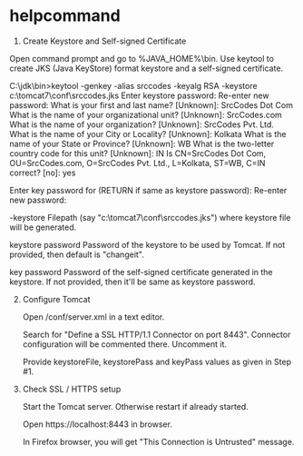 # helpcommand
1. Create Keystore and Self-signed Certificate

Open command prompt and go to %JAVA_HOME%\bin. Use keytool to create JKS (Java KeyStore) format keystore and a self-signed certificate.

	
C:\jdk\bin>keytool -genkey -alias srccodes -keyalg RSA -keystore c:\tomcat7\conf\srccodes.jks
Enter keystore password:
Re-enter new password:
What is your first and last name?
  [Unknown]:  SrcCodes Dot Com
What is the name of your organizational unit?
  [Unknown]:  SrcCodes.com
What is the name of your organization?
  [Unknown]:  SrcCodes Pvt. Ltd.
What is the name of your City or Locality?
  [Unknown]:  Kolkata
What is the name of your State or Province?
  [Unknown]:  WB
What is the two-letter country code for this unit?
  [Unknown]:  IN
Is CN=SrcCodes Dot Com, OU=SrcCodes.com, O=SrcCodes Pvt. Ltd., L=Kolkata, ST=WB, C=IN correct?
  [no]:  yes
 
Enter key password for <srccodes>
        (RETURN if same as keystore password):
Re-enter new password:

-keystore
    Filepath (say "c:\tomcat7\conf\srccodes.jks") where keystore file will be generated.

keystore password
    Password of the keystore to be used by Tomcat. If not provided, then default is "changeit".

key password
    Password of the self-signed certificate generated in the keystore. If not provided, then it'll be same as keystore password.

 
2. Configure Tomcat

    Open <tomcat-installation-directory>/conf/server.xml in a text editor.

    Search for "Define a SSL HTTP/1.1 Connector on port 8443". Connector configuration will be commented there. Uncomment it.
    
    	
    <!-- Define a SSL HTTP/1.1 Connector on port 8443
         This connector uses the JSSE configuration, when using APR, the
         connector should be using the OpenSSL style configuration
         described in the APR documentation -->
    <!--
    <Connector port="8443" protocol="HTTP/1.1" SSLEnabled="true"
               maxThreads="150" scheme="https" secure="true"
               clientAuth="false" sslProtocol="TLS" />
    -->

    Provide keystoreFile, keystorePass and keyPass values as given in Step #1.
    
    	
    <Connector port="8443" protocol="HTTP/1.1" SSLEnabled="true"
               maxThreads="150" scheme="https" secure="true"
               clientAuth="false" sslProtocol="TLS"
               keystoreFile="conf/srccodes.jks"
               keystoreType="JKS"
               keystorePass="pass4keystore"
               keyPass="pass4key" />

 
3. Check SSL / HTTPS setup

    Start the Tomcat server. Otherwise restart if already started.

    Open https://localhost:8443 in browser.

    In Firefox browser, you will get "This Connection is Untrusted" message.
